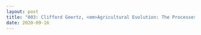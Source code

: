 ```yaml
---
layout: post
title: "003: Clifford Geertz, <em>Agricultural Evolution: The Processes of Ecological Change in Indonesia</em> (1937), Part I"
date: 2020-09-16
---
```

